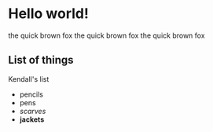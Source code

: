 # Hello world!

the quick brown fox 
the quick brown fox 
the quick brown fox

## List of things

Kendall's list
* pencils
* pens
* _scarves_
* __jackets__